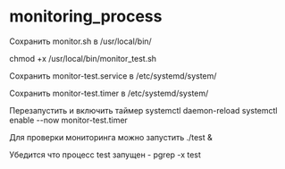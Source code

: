 # monitoring_process
Сохранить monitor.sh в /usr/local/bin/

chmod +x /usr/local/bin/monitor_test.sh

Сохранить monitor-test.service в /etc/systemd/system/

Сохранить monitor-test.timer в /etc/systemd/system/

Перезапустить и включить таймер
systemctl daemon-reload
systemctl enable --now monitor-test.timer

Для проверки мониторинга можно запустить ./test &

Убедится что процесс test запущен - pgrep -x test
